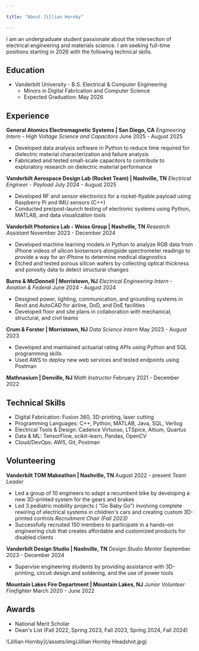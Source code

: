 ```yaml
---

title: "About Jillian Hornby"

---
```


I am an undergraduate student passionate about the intersection of electrical engineering and materials science. I am seeking full-time positions starting in 2026 with the following technical skills. 

## Education

* Vanderbilt University - B.S. Electrical & Computer Engineering
  * Minors in Digital Fabrication and Computer Science
  * Expected Graduation: May 2026

## Experience

**General Atomics Electromagnetic Systems | San Diego, CA**
  *Engineering Intern - High Voltage Science and Capacitors*
   June 2025 - August 2025
* Developed data analysis software in Python to reduce time required for dielectric material characterization and failure analysis
* Fabricated and tested small-scale capacitors to contribute to exploratory research on dielectric material performance

**Vanderbilt Aerospace Design Lab (Rocket Team) | Nashville, TN**
  *Electrical Engineer - Payload*
  July 2024 - August 2025
* Developed RF and sensor electronics for a rocket-flyable payload using Raspberry Pi and IMU sensors (C++) 
* Conducted pre/post-launch testing of electronic systems using Python, MATLAB, and data visualization tools

**Vanderbilt Photonics Lab - Weiss Group | Nashville, TN** 
*Research Assistant*
November 2023 - December 2024
* Developed machine learning models in Python to analyze RGB data from iPhone videos of silicon biosensors alongside spectrometer readings to provide a way for an iPhone to determine medical diagnostics
* Etched and tested porous silicon wafers by collecting optical thickness and porosity data to detect structural changes

**Burns & McDonnell | Morristown, NJ**
*Electrical Engineering Intern - Aviation & Federal*
June 2024 - August 2024
* Designed power, lighting, communication, and grounding systems in Revit and AutoCAD for airline, DoD, and DoE facilities
* Developed floor and site plans in collaboration with mechanical, structural, and civil teams

**Crum & Forster | Morristown, NJ**
*Data Science Intern*
May 2023 - August 2023
* Developed and maintained actuarial rating APIs using Python and SQL programming skills
* Used AWS to deploy new web services and tested endpoints using Postman

**Mathnasium | Denville, NJ**
*Math Instructor*
February 2021 - December 2022

## Technical Skills

* Digital Fabrication: Fusion 360, 3D-printing, laser cutting
* Programming Languages: C++, Python, MATLAB, Java, SQL, Verilog
* Electrical Tools & Design: Cadence Virtuoso, LTSpice, Altium, Quartus
* Data & ML: TensorFlow, scikit-learn, Pandas, OpenCV
* Cloud/DevOps: AWS, Git, Postman

## Volunteering

**Vanderbilt TOM Makeathon | Nashville, TN**
August 2022 - present
*Team Leader*
* Led a group of 10 engineers to adapt a recumbent bike by developing a new 3D-printed system for the gears and brakes
* Led 3 pediatric mobility projects ( “Go Baby Go”) involving complete rewiring of electrical systems in children's cars and creating custom 3D-printed controls
*Recruitment Chair (Fall 2023)*
* Successfully recruited 150 members to participate in a hands-on engineering club that creates affordable and customized products for disabled clients

**Vanderbilt Design Studio | Nashville, TN**
*Design Studio Mentor*
September 2023 - December 2024
* Supervise engineering students by providing assistance with 3D-printing, circuit design and soldering, and the use of power tools

**Mountain Lakes Fire Department | Mountain Lakes, NJ**
*Junior Volunteer Firefighter*
March 2020 - June 2022

## Awards

* National Merit Scholar
* Dean's List (Fall 2022, Spring 2023, Fall 2023, Spring 2024, Fall 2024)

![Jillian Hornby](/assets/img/Jillian Hornby Headshot.jpg)
